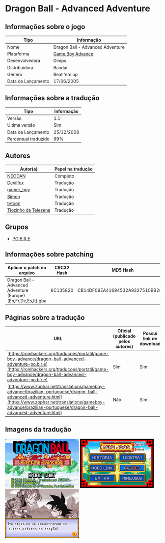 # Dragon Ball - Advanced Adventure

## Informações sobre o jogo

| Tipo | Informação |
| ----------- | ----------- |
| Nome | Dragon Ball \- Advanced Adventure |
| Plataforma | [Game Boy Advance](../) |
| Desenvolvedora | Dimps |
| Distribuidora | Bandai |
| Gênero | Beat 'em up |
| Data de Lançamento | 17/06/2005 |

## Informações sobre a tradução

| Tipo | Informação |
| ----------- | ----------- |
| Versão | 1\.1 |
| Última versão | Sim |
| Data de Lançamento | 25/12/2008 |
| Percentual traduzido | 99% |

## Autores

| Autor(a) | Papel na tradução |
| ----------- | ----------- |
| [NEODAN](../../../autores/neodan/) | Completo |
| [Devilfox](../../../autores/devilfox/) | Tradução |
| [gamer\_boy](../../../autores/gamer_boy/) | Tradução |
| [Simon](../../../autores/simon/) | Tradução |
| [tvtoon](../../../autores/tvtoon/) | Tradução |
| [Tiozinho da Telesena](../../../autores/tiozinho-da-telesena/) | Tradução |

## Grupos

* [PO\.B\.R\.E](../../../grupos/pobre/)

## Informações sobre patching

| Aplicar o patch no arquivo | CRC32 Hash | MD5 Hash |
| ----------- | ----------- | ----------- |
| Dragon Ball \- Advanced Adventure \(Europe\) \(En,Fr,De,Es,It\)\.gba | 6C135820 | CB14DF09EA41694532A9327510BB28C1 |

## Páginas sobre a tradução

| URL | Oficial (publicado pelos autores) | Possuí link de download |
| ----------- | ----------- | ----------- |
| [https://romhackers.org/traducoes/portatil/game-boy-advance/dragon-ball-advanced-adventure-po.b.r.e](https://romhackers.org/traducoes/portatil/game-boy-advance/dragon-ball-advanced-adventure-po.b.r.e) | Sim | Sim |
| [https://www.zophar.net/translations/gameboy-advance/brazilian-portuguese/dragon-ball-advanced-adventure.html](https://www.zophar.net/translations/gameboy-advance/brazilian-portuguese/dragon-ball-advanced-adventure.html) | Não | Sim |

## Imagens da tradução

![Imagem de exemplo da tradução 1](1.png)
![Imagem de exemplo da tradução 2](2.png)
![Imagem de exemplo da tradução 3](3.png)